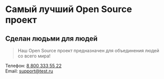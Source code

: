 # Самый лучший Open Source проект

## Сделан людьми для людей

> Наш Open Source проект предназначен для объединения людей со всего мира!

Телефон: [8 800 333 55 22](tel:88003335522)  
Email: [support@test.ru](mailto:support@test.ru)
